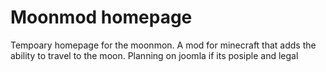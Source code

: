 Moonmod homepage
=======

Tempoary homepage for the moonmon. A mod for minecraft that adds the ability to travel to the moon. Planning on joomla if its posiple and legal
